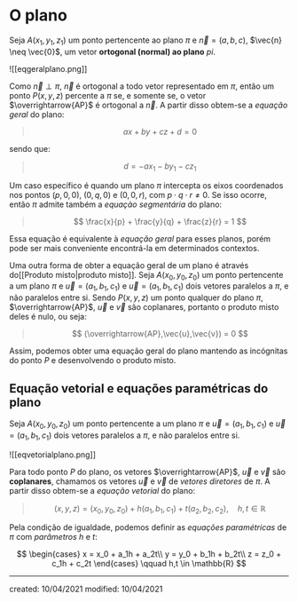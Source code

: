 # O plano
Seja $A(x_1,y_1,z_1)$ um ponto pertencente ao plano $\pi$ e $\vec{n}=(a,b,c)$, $\vec{n} \neq \vec{0}$, um vetor **ortogonal (normal) ao plano** $pi$.

![[eqgeralplano.png]]

Como $\vec{n} \perp \pi$, $\vec{n}$ é ortogonal a todo vetor representado em $\pi$, então um ponto $P(x,y,z)$ percente a $\pi$ se, e somente se, o vetor $\overrightarrow{AP}$ é ortogonal a $\vec{n}$. A partir disso obtem-se a *equação geral* do plano:

>$$
  ax+by+cz+d=0
>$$

sendo que:

>$$
  d = -ax_1 -by_1 - cz_1
>$$

Um caso específico é quando um plano $\pi$ intercepta os eixos coordenados nos pontos $(p,0,0)$, $(0,q,0)$ e $(0,0,r)$, com $p\cdot q \cdot r \neq 0$. Se isso ocorre, então $\pi$ admite também a *equaçào segmentária* do plano:

>$$
  \frac{x}{p} + \frac{y}{q} + \frac{z}{r} = 1
>$$

Essa equação é equivalente à *equação geral* para esses planos, porém pode ser mais conveniente encontrá-la em determinados contextos.

Uma outra forma de obter a equação geral de um plano é através do[[Produto misto|produto misto]]. Seja $A(x_0,y_0,z_0)$ um ponto pertencente a um plano $\pi$ e $\vec{u}=(a_1,b_1,c_1)$ e $\vec{u}=(a_1,b_1,c_1)$ dois vetores paralelos a $\pi$, e não paralelos entre si. Sendo $P(x,y,z)$ um ponto qualquer do plano $\pi$, $\overrightarrow{AP}$, $\vec{u}$ e $\vec{v}$ são coplanares, portanto o produto misto deles é nulo, ou seja:

>$$
  (\overrightarrow{AP},\vec{u},\vec{v}) = 0
>$$

Assim, podemos obter uma equação geral do plano mantendo as incógnitas do ponto $P$ e desenvolvendo o produto misto.

## Equação vetorial e equações paramétricas do plano
Seja $A(x_0,y_0,z_0)$ um ponto pertencente a um plano $\pi$ e $\vec{u}=(a_1,b_1,c_1)$ e $\vec{u}=(a_1,b_1,c_1)$ dois vetores paralelos a $\pi$, e não paralelos entre si.

![[eqvetorialplano.png]]

Para todo ponto $P$ do plano, os vetores $\overrightarrow{AP}$, $\vec{u}$ e $\vec{v}$ são **coplanares**, chamamos os vetores $\vec{u}$ e $\vec{v}$ de *vetores diretores* de $\pi$. A partir disso obtem-se a *equação vetorial* do plano:

>$$
  (x,y,z)=(x_0,y_0,z_0) + h(a_1,b_1,c_1) + t(a_2,b_2,c_2),\quad h,t \in \mathbb{R}
>$$

Pela condição de igualdade, podemos definir as *equações paramétricas* de $\pi$ com *parâmetros* $h$ e $t$:

$$
\begin{cases}
    x = x_0 + a_1h + a_2t\\
    y = y_0 + b_1h + b_2t\\
    z = z_0 + c_1h + c_2t
\end{cases}
\qquad h,t \in \mathbb{R}
$$

---

created: 10/04/2021
modified: 10/04/2021
